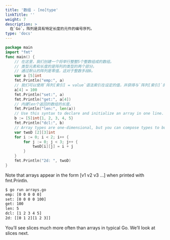 ```yaml
---
title: '数组 - [no]type'
linkTitle: ''
weight: 7
description: >
  在`Go`，阵列是具有特定长度的元件的编号序列。
type: 'docs'
---
```


```go
package main
import "fmt"
func main() {
    // 在这里，我们创建一个将举行整整5个整数组成的数组。
    // 类型元素和长度的是阵列的类型的两个部分。
    // 通过默认的阵列是零值，这对于整数手段0。
    var a [5]int
    fmt.Println("emp:", a)
    // 我们可以使用`阵列[索引] = value`语法索引在设定的值，并获得与`阵列[索引]`的值。
    a[4] = 100
    fmt.Println("set:", a)
    fmt.Println("get:", a[4])
    // 内建len个返回的数组的长度。
    fmt.Println("len:", len(a))
    // Use this syntax to declare and initialize an array in one line.
    b := [5]int{1, 2, 3, 4, 5}
    fmt.Println("dcl:", b)
    // Array types are one-dimensional, but you can compose types to build multi-dimensional data structures.
    var twoD [2][3]int
    for i := 0; i < 2; i++ {
        for j := 0; j < 3; j++ {
            twoD[i][j] = i + j
        }
    }
    fmt.Println("2d: ", twoD)
}
```

Note that arrays appear in the form [v1 v2 v3 ...] when printed with fmt.Println.

```sh
$ go run arrays.go
emp: [0 0 0 0 0]
set: [0 0 0 0 100]
get: 100
len: 5
dcl: [1 2 3 4 5]
2d: [[0 1 2][1 2 3]]
```

You’ll see slices much more often than arrays in typical Go. We’ll look at slices next.
